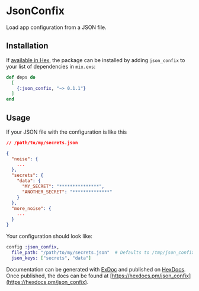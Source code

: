# JsonConfix

Load app configuration from a JSON file.

## Installation

If [available in Hex](https://hex.pm/docs/publish), the package can be installed
by adding `json_confix` to your list of dependencies in `mix.exs`:

```elixir
def deps do
  [
    {:json_confix, "~> 0.1.1"}
  ]
end
```

## Usage

If your JSON file with the configuration is like this

```json
// /path/to/my/secrets.json

{
  "noise": {
    ...
  },
  "secrets": {
    "data": {
      "MY_SECRET": "***************",
      "ANOTHER_SECRET": "**************"
    }
  },
  "more_noise": {
    ...
  }
}
```

Your configuration should look like:

```elixir
config :json_confix,
  file_path: "/path/to/my/secrets.json"  # Defaults to /tmp/json_confix.json,
  json_keys: ["secrets", "data"]
```

Documentation can be generated with [ExDoc](https://github.com/elixir-lang/ex_doc)
and published on [HexDocs](https://hexdocs.pm). Once published, the docs can
be found at [https://hexdocs.pm/json_confix](https://hexdocs.pm/json_confix).

